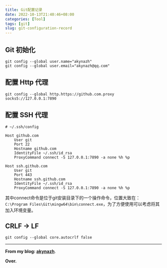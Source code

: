 ```yaml
---
title: Git配置记录
date: 2022-10-13T21:40:46+08:00
categories: [Tool]
tags: [git]
slug: git-configuration-record
---
```

## Git 初始化

```
git config --global user.name="akynazh"
git config --global user.email="akynazh@qq.com"
```

## 配置 Http 代理

```
git config --global http.https://github.com.proxy socks5://127.0.0.1:7890
```

## 配置 SSH 代理

```
# ~/.ssh/config

Host github.com
    User git
    Port 22
    Hostname github.com
    IdentityFile ~/.ssh/id_rsa
    ProxyCommand connect -S 127.0.0.1:7890 -a none %h %p

Host ssh.github.com
    User git
    Port 443
    Hostname ssh.github.com
    IdentityFile ~/.ssh/id_rsa
    ProxyCommand connect -S 127.0.0.1:7890 -a none %h %p
```

其中connect命令是位于git安装目录下的一个操作命令，位置大致在：`C:\Program Files\Git\mingw64\bin\connect.exe`，为了方便使用可以考虑将其加入环境变量。

## CRLF -> LF

```
git config --global core.autocrlf false
```

---

**From my blog: [akynazh](https://akynazh.site)**.

**Over.**
